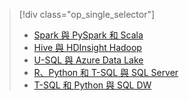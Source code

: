 > [!div class="op_single_selector"]
> * [Spark 與 PySpark 和 Scala](../articles/machine-learning/data-science-process-walkthroughs-spark.md)
> * [Hive 與 HDInsight Hadoop](../articles/machine-learning/data-science-process-walkthroughs-hdinsight-hadoop.md)
> * [U-SQL 與 Azure Data Lake](../articles/machine-learning/data-science-process-walkthroughs-azure-data-lake.md)
> * [R、Python 和 T-SQL 與 SQL Server](../articles/machine-learning/data-science-process-walkthroughs-sql-server.md)
> * [T-SQL 和 Python 與 SQL DW](../articles/machine-learning/data-science-process-walkthroughs-sql-data-warehouse.md)
> 
> 

